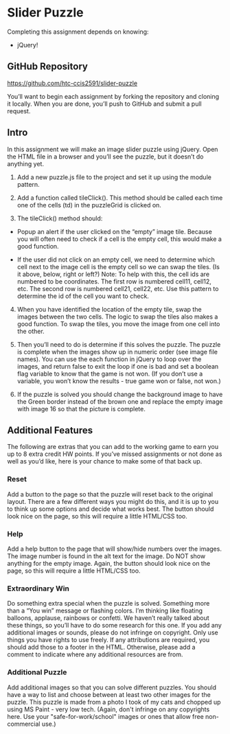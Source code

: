 # Slider Puzzle
Completing this assignment depends on knowing:

- jQuery!

## GitHub Repository
https://github.com/htc-ccis2591/slider-puzzle

You’ll want to begin each assignment by forking the repository and cloning it locally.  When you are done, you’ll push to GitHub and submit a pull request.

## Intro
In this assignment we will make an image slider puzzle using jQuery.  Open the HTML file in a browser and you’ll see the puzzle, but it doesn’t do anything yet.

1. Add a new puzzle.js file to the project and set it up using the module pattern.

2. Add a function called tileClick().  This method should be called each time one of the cells (td) in the puzzleGrid is clicked on.

3. The tileClick() method should:

  - Popup an alert if the user clicked on the “empty” image tile.  Because you will often need to check if a cell is the empty cell, this would make a good function.

  - If the user did not click on an empty cell, we need to determine which cell next to the image cell is the empty cell so we can swap the tiles.  (Is it above, below, right or left?) Note: To help with this, the cell ids are numbered to be coordinates.  The first row is numbered cell11, cell12, etc. The second row is numbered cell21, cell22, etc.  Use this pattern to determine the id of the cell you want to check.

4. When you have identified the location of the empty tile, swap the images between the two cells.  The logic to swap the tiles also makes a good function.  To swap the tiles, you move the image from one cell into the other.

5. Then you’ll need to do is determine if this solves the puzzle.  The puzzle is complete when the images show up in numeric order (see image file names).  You can use the each function in jQuery to loop over the images, and return false to exit the loop if one is bad and set a boolean flag variable to know that the game is not won.  (If you don’t use a variable, you won’t know the results - true game won or false, not won.)

6. If the puzzle is solved you should change the background image to have the Green border instead of the brown one and replace the empty image with image 16 so that the picture is complete.

## Additional Features
The following are extras that you can add to the working game to earn you up to 8 extra credit HW points.  If you’ve missed assignments or not done as well as you’d like, here is your chance to make some of that back up.  

### Reset
Add a button to the page so that the puzzle will reset back to the original layout.  There are a few different ways you might do this, and it is up to you to think up some options and decide what works best.  The button should look nice on the page, so this will require a little HTML/CSS too.

### Help
Add a help button to the page that will show/hide numbers over the images.  The image number is found in the alt text for the image.  Do NOT show anything for the empty image.  Again, the button should look nice on the page, so this will require a little HTML/CSS too.

### Extraordinary Win
Do something extra special when the puzzle is solved.  Something more than a “You win” message or flashing colors.  I’m thinking like floating balloons, applause, rainbows or confetti.  We haven’t really talked about these things, so you’ll have to do some research for this one.  If you add any additional images or sounds, please do not infringe on copyright.  Only use things you have rights to use freely.  If any attributions are required, you should add those to a footer in the HTML.  Otherwise, please add a comment to indicate where any additional resources are from.

### Additional Puzzle
Add additional images so that you can solve different puzzles.  You should have a way to list and choose between at least two other images for the puzzle.  This puzzle is made from a photo I took of my cats and chopped up using MS Paint - very low tech.  (Again, don't infringe on any copyrights here.  Use your "safe-for-work/school" images or ones that allow free non-commercial use.)
